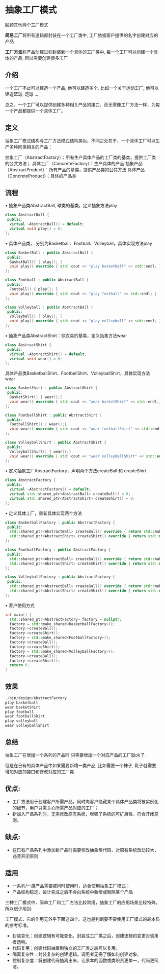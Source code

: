 <!--
 * @Description: 
 * @version: 
 * @Author: 莫邪
 * @Date: 2023-10-09 09:30:39
 * @LastEditors: 莫邪
 * @LastEditTime: 2023-10-09 10:05:05
-->
# 抽象工厂模式

回顾其他两个工厂模式

**简易工厂**将所有逻辑都封装在一个工厂类中, 工厂依据客户提供的名字创建对应的产品

**工厂方法**将产品创建过程封装到一个具体的工厂类中, 每一个工厂可以创建一个具体的产品, 所以需要创建很多工厂

## 介绍

一个工厂不止可以建造一个产品, 他可以建造多个. 比如一个关于运动工厂, 他可以建造篮球, 足球 … 

总之，一个工厂可以提供创建多种相关产品的接口，而无需像工厂方法一样，为每一个产品都提供一个具体工厂。

## 定义

抽象工厂模式结构与工厂方法模式结构类似，不同之处在于，一个具体工厂可以生产多种同类相关的产品：

抽象工厂（AbstractFactory）：所有生产具体产品的工厂类的基类，提供工厂类的公共方法；
具体工厂（ConcreteFactory）：生产具体的产品
抽象产品（AbstractProduct）：所有产品的基类，提供产品类的公共方法
具体产品（ConcreteProduct）：具体的产品类

## 流程

• 抽象产品类AbstractBall, 球类的基类，定义抽象方法play

```cpp
class AbstractBall {
 public:
  virtual ~AbstractBall() = default;
  virtual void play() = 0;
};
```

• 具体产品类， 分别为Basketball、Football、Volleyball，具体实现方法play

```cpp
class BasketBall : public AbstractBall {
 public:
  BasketBall() { play(); }
  void play() override { std::cout << "play basketball" << std::endl; }
};

class Football : public AbstractBall {
 public:
  Football() { play(); }
  void play() override { std::cout << "play football" << std::endl; }
};

class Volleyball : public AbstractBall {
 public:
  Volleyball() { play(); }
  void play() override { std::cout << "play volleyball" << std::endl; }
};
```

• 抽象产品类AbstractShirt：球衣类的基类，定义抽象方法wear

```cpp
class AbstractShirt {
 public:
  virtual ~AbstractShirt() = default;
  virtual void wear() = 0;
};
```

具体产品类BasketballShirt、FootballShirt、VolleyballShirt，具体实现方法wear

```cpp
class BasketShirt : public AbstractShirt {
 public:
  BasketShirt() { wear();}
  void wear() override { std::cout << "wear basketShirt" << std::endl;}
};

class FootballShirt : public AbstractShirt {
 public:
  FootballShirt() { wear();}
  void wear() override { std::cout << "wear footballShirt" << std::endl;}
};

class VolleyballShirt : public AbstractShirt {
 public:
  VolleyballShirt() { wear();}
  void wear() override { std::cout << "wear volleyballShirt" << std::endl;}
};
```

• 定义抽象工厂AbstractFactory，声明两个方法createBall 和 createShirt

```cpp
class AbstractFactory {
 public:
  virtual ~AbstractFactory() = default;
  virtual std::shared_ptr<AbstractBall> createBall() = 0;
  virtual std::shared_ptr<AbstractShirt> createShirt() = 0;
};
```

• 定义具体工厂，重新具体实现两个方法

```cpp
class BasketballFactory : public AbstractFactory {
 public:
  std::shared_ptr<AbstractBall> createBall() override { return std::make_shared<BasketBall>(); }
  std::shared_ptr<AbstractShirt> createShirt() override { return std::make_shared<BasketShirt>();}
};

class FootballFactory : public AbstractFactory {
 public:
  std::shared_ptr<AbstractBall> createBall() override { return std::make_shared<Football>(); }
  std::shared_ptr<AbstractShirt> createShirt() override { return std::make_shared<FootballShirt>();}
};

class VolleyballFactory : public AbstractFactory {
 public:
  std::shared_ptr<AbstractBall> createBall() override { return std::make_shared<Volleyball>(); }
  std::shared_ptr<AbstractShirt> createShirt() override { return std::make_shared<VolleyballShirt>();}
};
```

• 客户使用方式

```cpp
int main() {
  std::shared_ptr<AbstractFactory> factory = nullptr;
  factory = std::make_shared<BasketballFactory>();
  factory->createBall();
  factory->createShirt();
  factory = std::make_shared<FootballFactory>();
  factory->createBall();
  factory->createShirt();
  factory = std::make_shared<VolleyballFactory>();
  factory->createBall();
  factory->createShirt();
  return 0;
}
```

## 效果

```cpp
./bin/design/AbstractFactory
play basketball
wear basketShirt
play football
wear footballShirt
play volleyball
wear volleyballShirt
```

## 总结

抽象工厂在增加一个系列的产品时 只需要增加一个对应产品的工厂就ok了.

但是在已有的具体产品中如果需要新增一类产品, 比如需要一个袜子, 鞋子就需要增加对应的接口和修改对应的工厂类.

## 优点:

- 工厂方法用于创建客户所需产品，同时向客户隐藏某个具体产品类将被实例化的细节，用户只需关心所需产品对应的工厂；
- 新加入产品系列时，无需修改原有系统，增强了系统的可扩展性，符合开闭原则。

## 缺点:

- 在已有产品系列中添加新产品时需要修改抽象层代码，对原有系统改动较大，违背开闭原则

## 适用

- 一系列/一族产品需要被同时使用时，适合使用抽象工厂模式；
- 产品结构稳定，设计完成之后不会向系统中新增或剔除某个产品

三种工厂模式中，简单工厂和工厂方法比较常用，抽象工厂的应用场景比较特殊，所以很少用到.

工厂模式，它的作用无外乎下面这四个。这也是判断要不要使用工厂模式的最本质的参考标准。

- 封装变化：创建逻辑有可能变化，封装成工厂类之后，创建逻辑的变更对调用者透明。
- 代码复用：创建代码抽离到独立的工厂类之后可以复用。
- 隔离复杂性：封装复杂的创建逻辑，调用者无需了解如何创建对象。
- 控制复杂度：将创建代码抽离出来，让原本的函数或类职责更单一，代码更简洁。